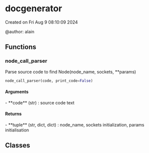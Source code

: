 <h1 id="docgenerator">docgenerator</h1>
Created on Fri Aug  9 08:10:09 2024

@author: alain


<h2 id="functions">Functions</h2><h3 id="node_call_parser">node_call_parser</h3>Parse source code to find Node(node_name, sockets, **params)

``` python
node_call_parser(code, print_code=False)
```



<h4 id="arguments">Arguments</h4>- **code** (str) : source code text

<h4 id="returns">Returns</h4>- **tuple** (str, dict, dict) : node_name, sockets initialization, params initialisation

<h2 id="classes">Classes</h2>
